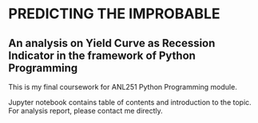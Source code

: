 # PREDICTING THE IMPROBABLE 
## An analysis on Yield Curve as Recession Indicator in the framework of Python Programming

This is my final coursework for ANL251 Python Programming module. 

Jupyter notebook contains table of contents and introduction to the topic.
For analysis report, please contact me directly. 
